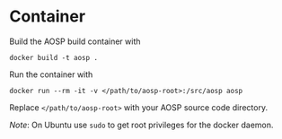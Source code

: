 # Container

Build the AOSP build container with

    docker build -t aosp .

Run the container with

    docker run --rm -it -v </path/to/aosp-root>:/src/aosp aosp

Replace `</path/to/aosp-root>` with your AOSP source code directory.

*Note*: On Ubuntu use `sudo` to get root privileges for the docker daemon.
